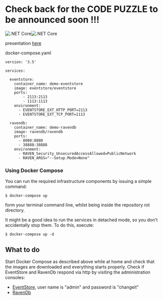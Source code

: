 
# Check back for the CODE PUZZLE to be announced soon !!!







![.NET Core](https://github.com/alperhankendi/event-sourcing-demo/workflows/.NET%20Core/badge.svg)![.NET Core](https://github.com/alperhankendi/event-sourcing-demo/workflows/.NET%20Core/badge.svg?event=push)

presentation [here](https://www.slideshare.net/AlperHankendi1/building-time-machine-with-net-core) 

docker-compose.yaml
```
version: '3.5'

services:

  eventstore:
    container_name: demo-eventstore
    image: eventstore/eventstore
    ports:
        - 2113:2113
        - 1113:1113
    environment:
      - EVENTSTORE_EXT_HTTP_PORT=2113
      - EVENTSTORE_EXT_TCP_PORT=1113

  ravendb:
    container_name: demo-ravendb
    image: ravendb/ravendb
    ports:
      - 8080:8080
      - 38888:38888
    environment:
      - RAVEN_Security_UnsecuredAccessAllowed=PublicNetwork
      - RAVEN_ARGS="--Setup.Mode=None"

```

### Using Docker Compose

You can run the required infrastructure components by issuing a simple command:

```
$ docker-compose up
```

form your terminal command line, whilst being inside the repository rot directory.

It might be a good idea to run the services in detached mode, so you don't accidentally stop them. To do this, execute:

```
$ docker-compose up -d
```
## What to do
Start Docker Compose as described above while at home and check that the images are downloaded and everything starts properly. 
Check if EventStore and RavenDb respond via http by visiting the administration consoles:

- [EventStore](http://localhost:2113), user name is "admin" and password is "changeit"
- [RavenDb](http://localhost:8080)
